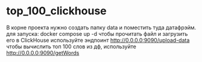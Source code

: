 # top_100_clickhouse
В корне проекта нужно создать папку data и поместить туда датафрэйм.
для запуска: docker compose up -d
чтобы прочитать файл и загрузить его в ClickHouse используйте эндпоинт http://0.0.0.0:9090/upload-data
чтобы вычислить топ 100 слов из дф, используйте http://0.0.0.0:9090/getWords
